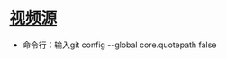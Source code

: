 # [视频源](https://www.cnblogs.com/sdlz/p/13023342.html)
- 命令行：输入git config --global core.quotepath false
